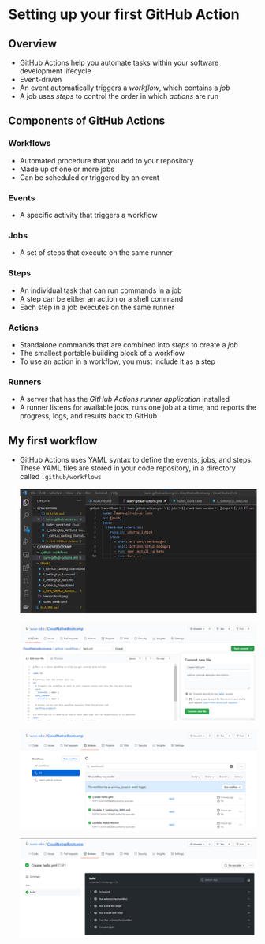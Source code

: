 # Setting up your first GitHub Action

## Overview

- GitHub Actions help you automate tasks within your software development lifecycle
- Event-driven
- An event automatically triggers a *workflow*, which contains a *job*
- A job uses *steps* to control the order in which *actions* are run

## Components of GitHub Actions

### Workflows

- Automated procedure that you add to your repository
- Made up of one or more jobs
- Can be scheduled or triggered by an event

### Events

- A specific activity that triggers a workflow

### Jobs

- A set of steps that execute on the same runner

### Steps

- An individual task that can run commands in a job
- A step can be either an action or a shell command
- Each step in a job executes on the same runner

### Actions

- Standalone commands that are combined into *steps* to create a *job*
- The smallest portable building block of a workflow
- To use an action in a workflow, you must include it as a step

### Runners

- A server that has the *GitHub Actions runner application* installed
- A runner listens for available jobs, runs one job at a time, and reports the progress, logs, and results back to GitHub

## My first workflow

- GitHub Actions uses YAML syntax to define the events, jobs, and steps. These YAML files are stored in your code repository, in a directory called `.github/workflows`
<br><br>
![Learn GitHub Actions](myfirstgithubaction.png)
<br><br>
![Learn GitHub Actions 2](helloworldaction1.png)
<br><br>
![Learn GitHub Actions 3](helloworldaction2.png)
<br><br>
![Learn GitHub Actions 4](helloworldaction3.png)
